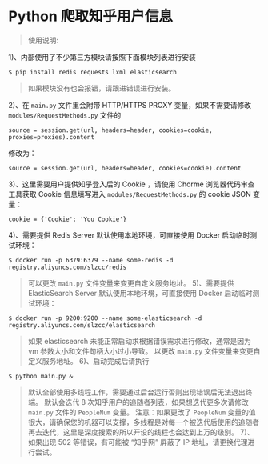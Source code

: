 # Python 爬取知乎用户信息
>使用说明: 

1)、内部使用了不少第三方模块请按照下面模块列表进行安装
```
$ pip install redis requests lxml elasticsearch
```
>如果模块没有也会报错，请跟进错误进行安装。

2)、在 `main.py` 文件里会附带 HTTP/HTTPS PROXY 变量，如果不需要请修改 `modules/RequestMethods.py` 文件的
```
source = session.get(url, headers=header, cookies=cookie, proxies=proxies).content
```
修改为：
```
source = session.get(url, headers=header, cookies=cookie).content
```
3)、这里需要用户提供知乎登入后的 Cookie ，请使用 Chorme 浏览器代码审查工具获取 Cookie 信息填写进入 `modules/RequestMethods.py` 的 cookie JSON 变量：
```
cookie = {'Cookie': 'You Cookie'}
```
4)、需要提供 Redis Server
默认使用本地环境，可直接使用 Docker 启动临时测试环境：
```
$ docker run -p 6379:6379 --name some-redis -d registry.aliyuncs.com/slzcc/redis
```
>可以更改 `main.py` 文件变量来变更自定义服务地址。
5)、需要提供 ElasticSearch Server 
默认使用本地环境，可直接使用 Docker 启动临时测试环境：
```
$ docker run -p 9200:9200 --name some-elasticsearch -d registry.aliyuncs.com/slzcc/elasticsearch
```
>如果 elasticsearch 未能正常启动求根据错误需求进行修改，通常是因为 vm 参数大小和文件句柄大小过小导致。
>以更改 `main.py` 文件变量来变更自定义服务地址。
6)、启动完成后请执行
```
$ python main.py &
```
>默认全部使用多线程工作，需要通过后台运行否则出现错误后无法退出终端。
>默认会迭代 8 次知乎用户的追随者列表，如果想迭代更多次请修改 `main.py` 文件的 `PeopleNum` 变量。
>注意：如果更改了 `PeopleNum` 变量的值很大，请确保您的机器可以支撑，多线程是对每一个被迭代后使用的追随者再去迭代，这里是深度搜索的所以开设的线程也会达到上万的级别。
7)、如果出现 502 等错误，有可能被 “知乎网” 屏蔽了 IP 地址，请更换代理进行尝试。
